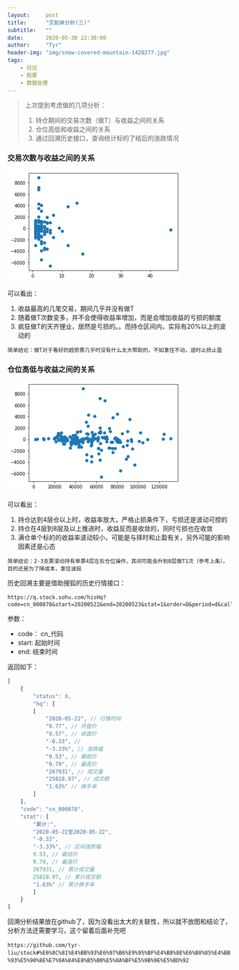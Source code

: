 ```yaml
---
layout:     post
title:      "交割单分析(三)"
subtitle:   ""
date:       2020-05-30 22:30:00
author:     "Tyr"
header-img: "img/snow-covered-mountain-1428277.jpg"
tags:
    - 日记
    - 股票
    - 数据处理
---
```


>    上次提到考虑做的几项分析：
>    1. 持仓期间的交易次数（做T）与收益之间的关系
>    2. 仓位高低和收益之间的关系
>    3. 通过回溯历史接口，查询统计标的了结后的涨跌情况

### 交易次数与收益之间的关系

![交易次数与收益的分布](/img/in_post/output_16_0.png)

可以看出：

1. 收益最高的几笔交易，期间几乎并没有做T
2. 随着做T次数变多，并不会使得收益率增加，而是会增加收益的亏损的额度
3. 疯狂做T的天齐锂业，居然是亏损的。。而持仓区间内，实际有20%以上的波动的

`简单结论：做T对于看好的趋势票几乎时没有什么太大帮助的，不如拿住不动，适时止损止盈`

### 仓位高低与收益之间的关系

![仓位高低与收益的分布](/img/in_post/output_17_0.png)

可以看出：

1. 持仓达到4层仓以上时，收益率放大，严格止损条件下，亏损还是波动可控的
2. 持仓在4层到8层及以上推进时，收益反而是收敛的，同时亏损也在收敛
3. 满仓单个标的的收益率波动较小，可能是与择时和止盈有关，另外可能的影响因素还是心态

`简单结论：2-3支票滚动持有单票4层左右仓位操作，其间可能会升到8层做T1次（参考上条），目的还是为了降成本，拿住波段`

历史回溯主要是借助搜狐的历史行情接口：

```url
https://q.stock.sohu.com/hisHq?code=cn_000878&start=20200522&end=20200523&stat=1&order=D&period=d&callback=historySearchHandler&rt=json
```

参数：

- code： cn_代码
- start: 起始时间
- end: 结束时间

返回如下：

```javascript
[
    {
        "status": 0,
        "hq": [
        [
            "2020-05-22", // 行情时间
            "9.77", // 开盘价
            "9.57", // 收盘价
            "-0.33", // 
            "-3.33%", // 涨跌幅
            "9.53", // 最低价
            "9.79", // 最高价
            "267931", // 成交量
            "25828.97", // 成交额
            "1.63%" // 换手率
        ]
    ],
    "code": "cn_000878",
    "stat": [
        "累计:",
        "2020-05-22至2020-05-22",
        "-0.33",
        "-3.33%", // 区间涨跌幅
        9.53, // 最低价
        9.79, // 最高价
        267931, // 累计成交量
        25828.97, // 累计成交额
        "1.63%" // 累计换手率
        ]
    }
]
```

回溯分析结果放在github了，因为没看出太大的关联性，所以就不放图和结论了，分析方法还需要学习，这个留着后面补充吧

`https://github.com/tyr-liu/stock#%E6%8C%81%E4%BB%93%E6%97%B6%E9%95%BF%E4%B8%8E%E6%B8%85%E4%BB%93%E5%90%8E%E7%9A%84%E8%B5%B0%E5%8A%BF%E5%9B%9E%E5%BD%92`
